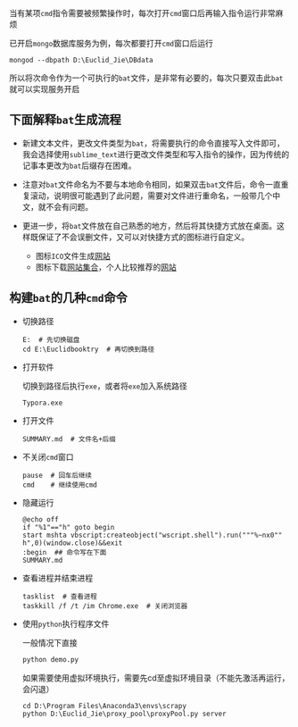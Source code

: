 当有某项`cmd`指令需要被频繁操作时，每次打开`cmd`窗口后再输入指令运行非常麻烦

已开启`mongo`数据库服务为例，每次都要打开`cmd`窗口后运行

```shell
mongod --dbpath D:\Euclid_Jie\DBdata
```

所以将次命令作为一个可执行的`bat`文件，是非常有必要的，每次只要双击此`bat`就可以实现服务开启

## 下面解释`bat`生成流程

- 新建文本文件，更改文件类型为`bat`，将需要执行的命令直接写入文件即可，我会选择使用`sublime_text`进行更改文件类型和写入指令的操作，因为传统的记事本更改为`bat`后缀存在困难。

- 注意对`bat`文件命名为不要与本地命令相同，如果双击`bat`文件后，命令一直重复滚动，说明很可能遇到了此问题，需要对文件进行重命名，一般带几个中文，就不会有问题。
- 更进一步，将`bat`文件放在自己熟悉的地方，然后将其快捷方式放在桌面。这样既保证了不会误删文件，又可以对快捷方式的图标进行自定义。
  - 图标`ICO`文件生成[网站](http://www.ico51.cn/)
  - 图标下载[网站集合](https://zhuanlan.zhihu.com/p/431105940)，个人比较推荐的[网站](https://www.iconfinder.com/search/icons?price=free)

## 构建`bat`的几种`cmd`命令

- 切换路径

  ```shell
  E:  # 先切换磁盘
  cd E:\Euclidbooktry  # 再切换到路径
  ```

- 打开软件

  切换到路径后执行`exe`，或者将`exe`加入系统路径

  ```shell
  Typora.exe
  ```

- 打开文件

  ```shell
  SUMMARY.md  # 文件名+后缀
  ```

- 不关闭`cmd`窗口

  ```shell
  pause  # 回车后继续
  cmd    # 继续使用cmd
  ```

- 隐藏运行

  ```shell
  @echo off
  if "%1"=="h" goto begin
  start mshta vbscript:createobject("wscript.shell").run("""%~nx0"" h",0)(window.close)&&exit
  :begin  ## 命令写在下面
  SUMMARY.md 
  ```

- 查看进程并结束进程

  ```shell
  tasklist  # 查看进程
  taskkill /f /t /im Chrome.exe  # 关闭浏览器
  ```

- 使用`python`执行程序文件

  一般情况下直接

  ```python
  python demo.py 
  ```

  如果需要使用虚拟环境执行，需要先cd至虚拟环境目录（不能先激活再运行，会闪退）

  ```python
  cd D:\Program Files\Anaconda3\envs\scrapy
  python D:\Euclid_Jie\proxy_pool\proxyPool.py server
  ```

  
